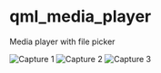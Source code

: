 # qml_media_player
Media player with file picker

![Capture 1](https://user-images.githubusercontent.com/92079173/228195153-359b636f-d455-4b52-9931-78473c24c2b5.PNG)
![Capture 2](https://user-images.githubusercontent.com/92079173/228195135-ab175e49-faf3-4198-8a3d-81c3889dc836.PNG)
![Capture 3](https://user-images.githubusercontent.com/92079173/228195147-9cfcf667-a248-4094-aa5a-a50bdc7bfc9e.PNG)


